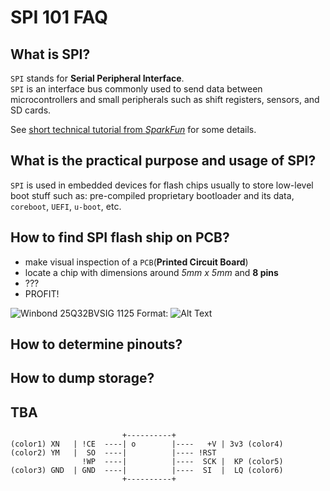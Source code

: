 # SPI 101 FAQ


## What is SPI?

`SPI` stands for **Serial Peripheral Interface**.  
`SPI` is an interface bus commonly used to send data between microcontrollers and small peripherals such as shift registers, sensors, and SD cards.  

See [short technical tutorial from _SparkFun_](https://learn.sparkfun.com/tutorials/serial-peripheral-interface-spi) for some details.  


## What is the practical purpose and usage of SPI?

`SPI` is used in embedded devices for flash chips usually to store low-level boot stuff such as: pre-compiled proprietary bootloader and its data, `coreboot`, `UEFI`, `u-boot`, etc.  


## How to find SPI flash ship on PCB?

 - make visual inspection of a `PCB`(**Printed Circuit Board**)
 - locate a chip with dimensions around *5mm x 5mm* and **8 pins**
 - ???
 - PROFIT!

![Winbond 25Q32BVSIG 1125](../master/pics/spi_flash.png)
Format: ![Alt Text](url)


## How to determine pinouts?

## How to dump storage?

## TBA

```
                         +----------+
(color1) XN   | !CE  ----| o        |----   +V | 3v3 (color4)
(color2) YM   |  SO  ----|          |---- !RST
                !WP  ----|          |----  SCK |  KP (color5)
(color3) GND  | GND  ----|          |----  SI  |  LQ (color6)
                         +----------+
```

